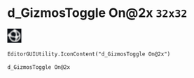 # d_GizmosToggle On@2x `32x32`
<img src="/img/d_GizmosToggle%20On.png" width=32 height=32>

``` CSharp
EditorGUIUtility.IconContent("d_GizmosToggle On@2x")
```
```
d_GizmosToggle On@2x
```
